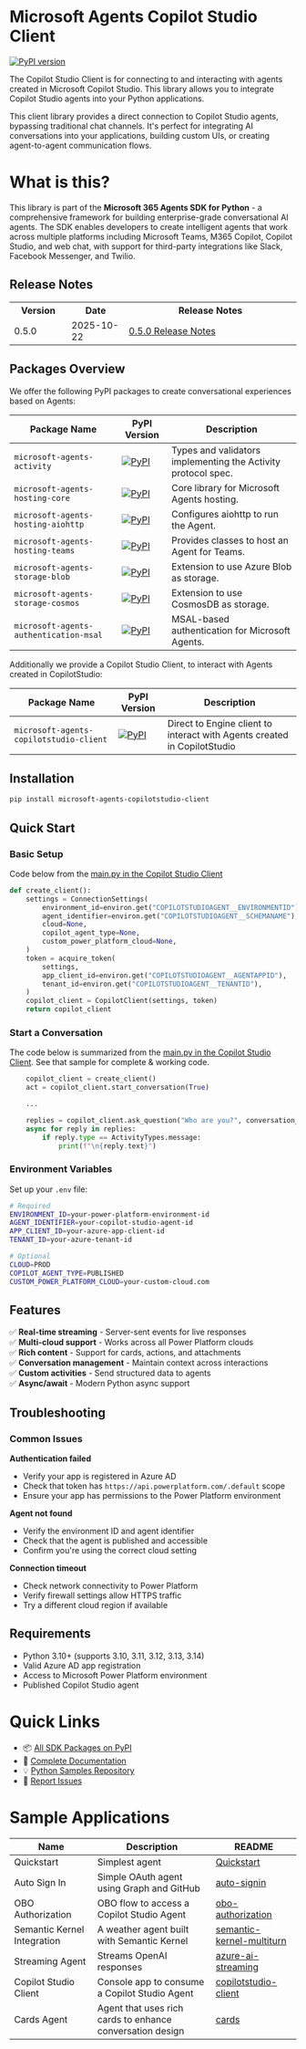 # Microsoft Agents Copilot Studio Client

[![PyPI version](https://img.shields.io/pypi/v/microsoft-agents-copilotstudio-client)](https://pypi.org/project/microsoft-agents-copilotstudio-client/)

The Copilot Studio Client is for connecting to and interacting with agents created in Microsoft Copilot Studio. This library allows you to integrate Copilot Studio agents into your Python applications.

This client library provides a direct connection to Copilot Studio agents, bypassing traditional chat channels. It's perfect for integrating AI conversations into your applications, building custom UIs, or creating agent-to-agent communication flows.

# What is this?
This library is part of the **Microsoft 365 Agents SDK for Python** - a comprehensive framework for building enterprise-grade conversational AI agents. The SDK enables developers to create intelligent agents that work across multiple platforms including Microsoft Teams, M365 Copilot, Copilot Studio, and web chat, with support for third-party integrations like Slack, Facebook Messenger, and Twilio.

## Release Notes
<table style="width:100%">
  <tr>
    <th style="width:20%">Version</th>
    <th style="width:20%">Date</th>
    <th style="width:60%">Release Notes</th>
  </tr>
  <tr>
    <td>0.5.0</td>
    <td>2025-10-22</td>
    <td>
      <a href="https://github.com/microsoft/Agents-for-python/blob/main/RELEASE_NOTES_0.5.0.md">
        0.5.0 Release Notes
      </a>
    </td>
  </tr>
</table>

## Packages Overview

We offer the following PyPI packages to create conversational experiences based on Agents:

| Package Name | PyPI Version | Description |
|--------------|-------------|-------------|
| `microsoft-agents-activity` | [![PyPI](https://img.shields.io/pypi/v/microsoft-agents-activity)](https://pypi.org/project/microsoft-agents-activity/) | Types and validators implementing the Activity protocol spec. |
| `microsoft-agents-hosting-core` | [![PyPI](https://img.shields.io/pypi/v/microsoft-agents-hosting-core)](https://pypi.org/project/microsoft-agents-hosting-core/) | Core library for Microsoft Agents hosting. |
| `microsoft-agents-hosting-aiohttp` | [![PyPI](https://img.shields.io/pypi/v/microsoft-agents-hosting-aiohttp)](https://pypi.org/project/microsoft-agents-hosting-aiohttp/) | Configures aiohttp to run the Agent. |
| `microsoft-agents-hosting-teams` | [![PyPI](https://img.shields.io/pypi/v/microsoft-agents-hosting-teams)](https://pypi.org/project/microsoft-agents-hosting-teams/) | Provides classes to host an Agent for Teams. |
| `microsoft-agents-storage-blob` | [![PyPI](https://img.shields.io/pypi/v/microsoft-agents-storage-blob)](https://pypi.org/project/microsoft-agents-storage-blob/) | Extension to use Azure Blob as storage. |
| `microsoft-agents-storage-cosmos` | [![PyPI](https://img.shields.io/pypi/v/microsoft-agents-storage-cosmos)](https://pypi.org/project/microsoft-agents-storage-cosmos/) | Extension to use CosmosDB as storage. |
| `microsoft-agents-authentication-msal` | [![PyPI](https://img.shields.io/pypi/v/microsoft-agents-authentication-msal)](https://pypi.org/project/microsoft-agents-authentication-msal/) | MSAL-based authentication for Microsoft Agents. |

Additionally we provide a Copilot Studio Client, to interact with Agents created in CopilotStudio:

| Package Name | PyPI Version | Description |
|--------------|-------------|-------------|
| `microsoft-agents-copilotstudio-client` | [![PyPI](https://img.shields.io/pypi/v/microsoft-agents-copilotstudio-client)](https://pypi.org/project/microsoft-agents-copilotstudio-client/) | Direct to Engine client to interact with Agents created in CopilotStudio |


## Installation

```bash
pip install microsoft-agents-copilotstudio-client
```

## Quick Start

### Basic Setup

Code below from the [main.py in the Copilot Studio Client](https://github.com/microsoft/Agents/blob/main/samples/python/copilotstudio-client/src/main.py)
```python
def create_client():
    settings = ConnectionSettings(
        environment_id=environ.get("COPILOTSTUDIOAGENT__ENVIRONMENTID"),
        agent_identifier=environ.get("COPILOTSTUDIOAGENT__SCHEMANAME"),
        cloud=None,
        copilot_agent_type=None,
        custom_power_platform_cloud=None,
    )
    token = acquire_token(
        settings,
        app_client_id=environ.get("COPILOTSTUDIOAGENT__AGENTAPPID"),
        tenant_id=environ.get("COPILOTSTUDIOAGENT__TENANTID"),
    )
    copilot_client = CopilotClient(settings, token)
    return copilot_client
```

### Start a Conversation
The code below is summarized from the [main.py in the Copilot Studio Client](https://github.com/microsoft/Agents/blob/main/samples/python/copilotstudio-client/src/main.py). See that sample for complete & working code. 

```python
    copilot_client = create_client()
    act = copilot_client.start_conversation(True)

    ...

    replies = copilot_client.ask_question("Who are you?", conversation_id)
    async for reply in replies:
        if reply.type == ActivityTypes.message:
            print(f"\n{reply.text}")
```

### Environment Variables
Set up your `.env` file:

```bash
# Required
ENVIRONMENT_ID=your-power-platform-environment-id
AGENT_IDENTIFIER=your-copilot-studio-agent-id
APP_CLIENT_ID=your-azure-app-client-id
TENANT_ID=your-azure-tenant-id

# Optional
CLOUD=PROD
COPILOT_AGENT_TYPE=PUBLISHED
CUSTOM_POWER_PLATFORM_CLOUD=your-custom-cloud.com
```

## Features

✅ **Real-time streaming** - Server-sent events for live responses  
✅ **Multi-cloud support** - Works across all Power Platform clouds  
✅ **Rich content** - Support for cards, actions, and attachments  
✅ **Conversation management** - Maintain context across interactions  
✅ **Custom activities** - Send structured data to agents  
✅ **Async/await** - Modern Python async support

## Troubleshooting

### Common Issues

**Authentication failed**
- Verify your app is registered in Azure AD
- Check that token has `https://api.powerplatform.com/.default` scope
- Ensure your app has permissions to the Power Platform environment

**Agent not found**
- Verify the environment ID and agent identifier
- Check that the agent is published and accessible
- Confirm you're using the correct cloud setting

**Connection timeout**
- Check network connectivity to Power Platform
- Verify firewall settings allow HTTPS traffic
- Try a different cloud region if available

## Requirements

- Python 3.10+ (supports 3.10, 3.11, 3.12, 3.13, 3.14)
- Valid Azure AD app registration
- Access to Microsoft Power Platform environment
- Published Copilot Studio agent

# Quick Links

- 📦 [All SDK Packages on PyPI](https://pypi.org/search/?q=microsoft-agents)
- 📖 [Complete Documentation](https://aka.ms/agents)
- 💡 [Python Samples Repository](https://github.com/microsoft/Agents/tree/main/samples/python)
- 🐛 [Report Issues](https://github.com/microsoft/Agents-for-python/issues)

# Sample Applications

|Name|Description|README|
|----|----|----|
|Quickstart|Simplest agent|[Quickstart](https://github.com/microsoft/Agents/blob/main/samples/python/quickstart/README.md)|
|Auto Sign In|Simple OAuth agent using Graph and GitHub|[auto-signin](https://github.com/microsoft/Agents/blob/main/samples/python/auto-signin/README.md)|
|OBO Authorization|OBO flow to access a Copilot Studio Agent|[obo-authorization](https://github.com/microsoft/Agents/blob/main/samples/python/obo-authorization/README.md)|
|Semantic Kernel Integration|A weather agent built with Semantic Kernel|[semantic-kernel-multiturn](https://github.com/microsoft/Agents/blob/main/samples/python/semantic-kernel-multiturn/README.md)|
|Streaming Agent|Streams OpenAI responses|[azure-ai-streaming](https://github.com/microsoft/Agents/blob/main/samples/python/azureai-streaming/README.md)|
|Copilot Studio Client|Console app to consume a Copilot Studio Agent|[copilotstudio-client](https://github.com/microsoft/Agents/blob/main/samples/python/copilotstudio-client/README.md)|
|Cards Agent|Agent that uses rich cards to enhance conversation design |[cards](https://github.com/microsoft/Agents/blob/main/samples/python/cards/README.md)|
